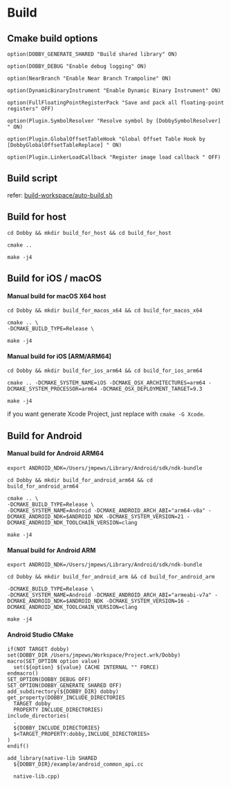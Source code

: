 # Build 

## Cmake build options

```
option(DOBBY_GENERATE_SHARED "Build shared library" ON)

option(DOBBY_DEBUG "Enable debug logging" ON)

option(NearBranch "Enable Near Branch Trampoline" ON)

option(DynamicBinaryInstrument "Enable Dynamic Binary Instrument" ON)

option(FullFloatingPointRegisterPack "Save and pack all floating-point registers" OFF)

option(Plugin.SymbolResolver "Resolve symbol by [DobbySymbolResolver] " ON)

option(Plugin.GlobalOffsetTableHook "Global Offset Table Hook by [DobbyGlobalOffsetTableReplace] " ON)

option(Plugin.LinkerLoadCallback "Register image load callback " OFF)
```

## Build script

refer: [build-workspace/auto-build.sh](build-workspace/auto-build.sh)

## Build for host

```
cd Dobby && mkdir build_for_host && cd build_for_host

cmake ..

make -j4
```

## Build for iOS / macOS

#### Manual build for macOS X64 host

```
cd Dobby && mkdir build_for_macos_x64 && cd build_for_macos_x64

cmake .. \
-DCMAKE_BUILD_TYPE=Release \

make -j4
```

#### Manual build for iOS [ARM/ARM64]

```
cd Dobby && mkdir build_for_ios_arm64 && cd build_for_ios_arm64

cmake .. -DCMAKE_SYSTEM_NAME=iOS -DCMAKE_OSX_ARCHITECTURES=arm64 -DCMAKE_SYSTEM_PROCESSOR=arm64 -DCMAKE_OSX_DEPLOYMENT_TARGET=9.3

make -j4
```

if you want generate Xcode Project, just replace with `cmake -G Xcode`.

## Build for Android

#### Manual build for Android ARM64

```
export ANDROID_NDK=/Users/jmpews/Library/Android/sdk/ndk-bundle

cd Dobby && mkdir build_for_android_arm64 && cd build_for_android_arm64

cmake .. \
-DCMAKE_BUILD_TYPE=Release \
-DCMAKE_SYSTEM_NAME=Android -DCMAKE_ANDROID_ARCH_ABI="arm64-v8a" -DCMAKE_ANDROID_NDK=$ANDROID_NDK -DCMAKE_SYSTEM_VERSION=21 -DCMAKE_ANDROID_NDK_TOOLCHAIN_VERSION=clang

make -j4
```

#### Manual build for Android ARM

```
export ANDROID_NDK=/Users/jmpews/Library/Android/sdk/ndk-bundle

cd Dobby && mkdir build_for_android_arm && cd build_for_android_arm

-DCMAKE_BUILD_TYPE=Release \
-DCMAKE_SYSTEM_NAME=Android -DCMAKE_ANDROID_ARCH_ABI="armeabi-v7a" -DCMAKE_ANDROID_NDK=$ANDROID_NDK -DCMAKE_SYSTEM_VERSION=16 -DCMAKE_ANDROID_NDK_TOOLCHAIN_VERSION=clang 

make -j4
```

#### Android Studio CMake

```
if(NOT TARGET dobby)
set(DOBBY_DIR /Users/jmpews/Workspace/Project.wrk/Dobby)
macro(SET_OPTION option value)
  set(${option} ${value} CACHE INTERNAL "" FORCE)
endmacro()
SET_OPTION(DOBBY_DEBUG OFF)
SET_OPTION(DOBBY_GENERATE_SHARED OFF)
add_subdirectory(${DOBBY_DIR} dobby)
get_property(DOBBY_INCLUDE_DIRECTORIES
  TARGET dobby
  PROPERTY INCLUDE_DIRECTORIES)
include_directories(
  .
  ${DOBBY_INCLUDE_DIRECTORIES}
  $<TARGET_PROPERTY:dobby,INCLUDE_DIRECTORIES>
)
endif()

add_library(native-lib SHARED
  ${DOBBY_DIR}/example/android_common_api.cc

  native-lib.cpp)
```